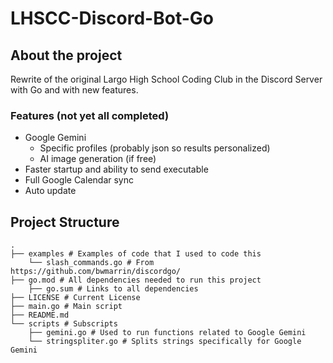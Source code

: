 # LHSCC-Discord-Bot-Go

## About the project
Rewrite of the original Largo High School Coding Club in the Discord Server with Go and with new features.

### Features (not yet all completed)
* Google Gemini
  * Specific profiles (probably json so results personalized)
  * AI image generation (if free)
* Faster startup and ability to send executable
* Full Google Calendar sync
* Auto update

## Project Structure

```
.
├── examples # Examples of code that I used to code this
    └── slash_commands.go # From https://github.com/bwmarrin/discordgo/
├── go.mod # All dependencies needed to run this project
    ├── go.sum # Links to all dependencies
├── LICENSE # Current License
├── main.go # Main script
├── README.md
└── scripts # Subscripts
    ├── gemini.go # Used to run functions related to Google Gemini
    └── stringspliter.go # Splits strings specifically for Google Gemini
```